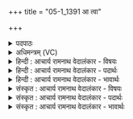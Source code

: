 +++
title = "05-1_1391 आ त्वा"

+++
<details><summary>पदपाठः</summary>

आ꣢। त्वा꣣। सह꣡स्र꣢म्। आ। शत꣣म्꣢। यु꣣क्ताः꣢। र꣡थे꣢꣯। हि꣣रण्य꣡ये꣢। ब्र꣣ह्मयु꣡जः꣢। ब्र꣣ह्म। यु꣡जः꣢꣯। ह꣡र꣢꣯यः। इ꣣न्द्र। केशि꣡नः꣢꣯। व꣡ह꣢꣯न्तु। सो꣡म꣢꣯पीतये। सो꣡म꣢꣯। पी꣣तये। १३९१।
</details>

<details><summary>अधिमन्त्रम् (VC)</summary>

- इन्द्रः
- मेधातिथि0मेध्यातिथी काण्वौ
- बृहती
- मध्यमः
</details>

<details><summary>हिन्दी : आचार्य रामनाथ वेदालंकार - विषयः</summary>

प्रथम ऋचा की व्याख्या पूर्वार्चिक में २४५ क्रमाङ्क पर अध्यात्म और अधिराष्ट्र रूप में की जा चुकी है। यहाँ सूर्य के वर्णन द्वारा परमात्मा की महिमा प्रकाशित करते हैं।
</details>

<details><summary>हिन्दी : आचार्य रामनाथ वेदालंकार - पदार्थः</summary>

पदार्थान्वय -  हे (इन्द्र) जगदीश्वर ! (हिरण्यये) ज्योतिर्मय (रथे) वेगवान् सूर्यमण्डल में (युक्ताः) नियुक्त, (ब्रह्मयुजः) बड़े-बड़े ग्रह-उपग्रहों से जुड़नेवाली, (केशिनः) प्रकाशमान और प्रकाशक (सहस्रम्) हजार (हरयः) किरणें (सोमपीतये) परमानन्द-रस के पानके लिए (त्वा) तुझ जगदीश्वर को (आवहन्तु) हमारे समीप लाएँ, (शतं सहस्रम्) सौ हजार किरणें तुझे हमारे समीप लाएँ। सूर्य और सूर्य की किरणें दर्शकों के सामने परमात्मा की ही महिमा को प्रकाशित करती हैं,इस अभिप्राय से यह कहा गया है ॥१॥
</details>

<details><summary>हिन्दी : आचार्य रामनाथ वेदालंकार - भावार्थः</summary>

भावार्थ -  अग्नि,वायु,सूर्य,तारे,बादल,नदी,समुद्र आदियों में विद्यमान विभूति को देखकर उनके निर्माता जगदीश्वर में श्रद्धा करके विद्वान् लोग उसकी उपासना से परम आनन्द का अनुभव करते हैं ॥१॥
</details>

<details><summary>संस्कृत : आचार्य रामनाथ वेदालंकार - विषयः</summary>

तत्र प्रथमा ऋक् पूर्वार्चिके २४५ क्रमाङ्केऽध्यात्मपरत्वेन राष्ट्रपरत्वेन च व्याख्याता। अत्र सूर्यवर्णनमुखेन परमात्ममहिमा प्रकाश्यते।
</details>

<details><summary>संस्कृत : आचार्य रामनाथ वेदालंकार - पदार्थः</summary>

पदार्थान्वय -  हे (इन्द्र) जगदीश्वर ! (हिरण्यये) ज्योतिर्मये (रथे) रंहणशीले आदित्यमण्डले (युक्ताः) नियुक्ताः, (ब्रह्मयुजः) ब्रह्मभिः महद्भिः ग्रहोपग्रहैः युज्यन्ते इति तादृशाः, (केशिनः) प्रकाशमयाः प्रकाशकाश्च, (सहस्रम्) सहस्रसंख्यकाः (हरयः) हरणशीलाः रश्मयः।[युक्ता ह्यस्य हरयः शता दश (ऋ० ६।४७।१८) इति सहस्रं हैत आदित्यस्य रश्मयः। तेऽस्य युक्ताः,तैरिदं सर्वं हरति। तद् यदेतैरिदं सर्वं हरति तस्माद्धरयः। जै० उ० ब्रा० १।४४।५।] (सोमपीतये) परमानन्दरसस्य पानाय (त्वा) त्वाम् (आवहन्तु) अस्मदन्तिके प्रापयन्तु, (शतं सहस्रम्२) शतसहस्रसंख्यकाः हरयः रश्मयः त्वाम् (आ) आवहन्तु अस्मदन्तिके प्रापयन्तु। सूर्यस्तत्किरणाश्चावलोकयितॄणां पुरतः परमात्मन एव महिमानं प्रकाशयन्तीत्येतदभिप्रायेणेदम् उक्तम् ॥१॥
</details>

<details><summary>संस्कृत : आचार्य रामनाथ वेदालंकार - भावार्थः</summary>

भावार्थ -  अग्निवाय्वादित्यनक्षत्रपर्जन्यसरित्सागरादिषु विद्यमानां विभूतिं दृष्ट्वा तन्निर्मातरि जगदीश्वरे श्रद्धां कृत्वा विद्वांसस्तदुपासनेन परमानन्दमनुभवन्ति ॥१॥
</details>